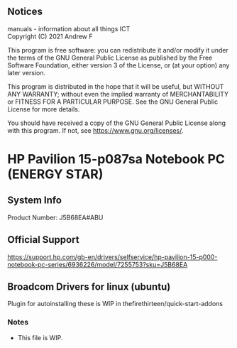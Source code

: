 ## Notices
manuals - information about all things ICT <br>
Copyright (C) 2021 Andrew F <br>

This program is free software: you can redistribute it and/or modify
it under the terms of the GNU General Public License as published by
the Free Software Foundation, either version 3 of the License, or
(at your option) any later version.

This program is distributed in the hope that it will be useful,
but WITHOUT ANY WARRANTY; without even the implied warranty of
MERCHANTABILITY or FITNESS FOR A PARTICULAR PURPOSE.  See the
GNU General Public License for more details.

You should have received a copy of the GNU General Public License
along with this program.  If not, see <https://www.gnu.org/licenses/>.

# HP Pavilion 15-p087sa Notebook PC (ENERGY STAR)

## System Info

Product Number: J5B68EA#ABU

## Official Support

https://support.hp.com/gb-en/drivers/selfservice/hp-pavilion-15-p000-notebook-pc-series/6936226/model/7255753?sku=J5B68EA

## Broadcom Drivers for linux (ubuntu)

Plugin for autoinstalling these is WIP in thefirethirteen/quick-start-addons

### Notes

- This file is WIP.

